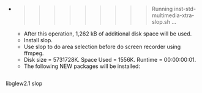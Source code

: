 * >>>>>>>>> Running inst-std-multimedia-xtra-slop.sh ...
  * After this operation, 1,262 kB of additional disk space will be used.
  * Install slop.
  * Use slop to do area selection before do screen recorder using ffmpeg.
  * Disk size = 5731728K. Space Used = 1556K. Runtime = 00:00:00:01.
  * The following NEW packages will be installed:
  ```bash
libglew2.1 slop
  ```
